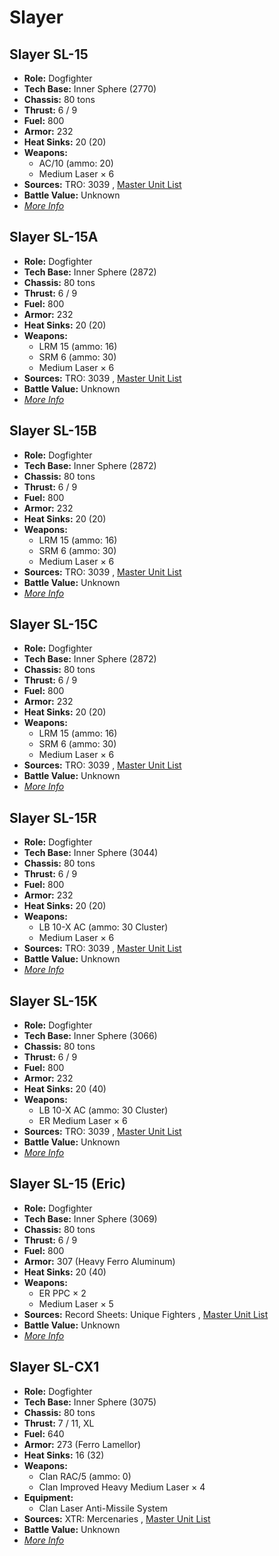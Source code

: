 # Slayer 

## Slayer SL-15 

- **Role:** Dogfighter 
- **Tech Base:** Inner Sphere (2770) 
- **Chassis:** 80 tons 
- **Thrust:** 6 / 9 
- **Fuel:** 800 
- **Armor:** 232 
- **Heat Sinks:** 20 (20) 
- **Weapons:** 
  - AC/10 (ammo: 20) 
  - Medium Laser × 6 
- **Sources:** TRO: 3039 , [Master Unit List](http://masterunitlist.info/Unit/Details/2959) 
- **Battle Value:** Unknown 
- [*More Info*](slayer/slayer_sl-15.md) 

## Slayer SL-15A 

- **Role:** Dogfighter 
- **Tech Base:** Inner Sphere (2872) 
- **Chassis:** 80 tons 
- **Thrust:** 6 / 9 
- **Fuel:** 800 
- **Armor:** 232 
- **Heat Sinks:** 20 (20) 
- **Weapons:** 
  - LRM 15 (ammo: 16) 
  - SRM 6 (ammo: 30) 
  - Medium Laser × 6 
- **Sources:** TRO: 3039 , [Master Unit List](http://masterunitlist.info/Unit/Details/2961) 
- **Battle Value:** Unknown 
- [*More Info*](slayer/slayer_sl-15a.md) 

## Slayer SL-15B 

- **Role:** Dogfighter 
- **Tech Base:** Inner Sphere (2872) 
- **Chassis:** 80 tons 
- **Thrust:** 6 / 9 
- **Fuel:** 800 
- **Armor:** 232 
- **Heat Sinks:** 20 (20) 
- **Weapons:** 
  - LRM 15 (ammo: 16) 
  - SRM 6 (ammo: 30) 
  - Medium Laser × 6 
- **Sources:** TRO: 3039 , [Master Unit List](http://masterunitlist.info/Unit/Details/2962) 
- **Battle Value:** Unknown 
- [*More Info*](slayer/slayer_sl-15b.md) 

## Slayer SL-15C 

- **Role:** Dogfighter 
- **Tech Base:** Inner Sphere (2872) 
- **Chassis:** 80 tons 
- **Thrust:** 6 / 9 
- **Fuel:** 800 
- **Armor:** 232 
- **Heat Sinks:** 20 (20) 
- **Weapons:** 
  - LRM 15 (ammo: 16) 
  - SRM 6 (ammo: 30) 
  - Medium Laser × 6 
- **Sources:** TRO: 3039 , [Master Unit List](http://masterunitlist.info/Unit/Details/2963) 
- **Battle Value:** Unknown 
- [*More Info*](slayer/slayer_sl-15c.md) 

## Slayer SL-15R 

- **Role:** Dogfighter 
- **Tech Base:** Inner Sphere (3044) 
- **Chassis:** 80 tons 
- **Thrust:** 6 / 9 
- **Fuel:** 800 
- **Armor:** 232 
- **Heat Sinks:** 20 (20) 
- **Weapons:** 
  - LB 10-X AC (ammo: 30 Cluster) 
  - Medium Laser × 6 
- **Sources:** TRO: 3039 , [Master Unit List](http://masterunitlist.info/Unit/Details/2965) 
- **Battle Value:** Unknown 
- [*More Info*](slayer/slayer_sl-15r.md) 

## Slayer SL-15K 

- **Role:** Dogfighter 
- **Tech Base:** Inner Sphere (3066) 
- **Chassis:** 80 tons 
- **Thrust:** 6 / 9 
- **Fuel:** 800 
- **Armor:** 232 
- **Heat Sinks:** 20 (40) 
- **Weapons:** 
  - LB 10-X AC (ammo: 30 Cluster) 
  - ER Medium Laser × 6 
- **Sources:** TRO: 3039 , [Master Unit List](http://masterunitlist.info/Unit/Details/2964) 
- **Battle Value:** Unknown 
- [*More Info*](slayer/slayer_sl-15k.md) 

## Slayer SL-15 (Eric) 

- **Role:** Dogfighter 
- **Tech Base:** Inner Sphere (3069) 
- **Chassis:** 80 tons 
- **Thrust:** 6 / 9 
- **Fuel:** 800 
- **Armor:** 307 (Heavy Ferro Aluminum) 
- **Heat Sinks:** 20 (40) 
- **Weapons:** 
  - ER PPC × 2 
  - Medium Laser × 5 
- **Sources:** Record Sheets: Unique Fighters , [Master Unit List](http://masterunitlist.info/Unit/Details/2960) 
- **Battle Value:** Unknown 
- [*More Info*](slayer/slayer_sl-15_eric.md) 

## Slayer SL-CX1 

- **Role:** Dogfighter 
- **Tech Base:** Inner Sphere (3075) 
- **Chassis:** 80 tons 
- **Thrust:** 7 / 11, XL 
- **Fuel:** 640 
- **Armor:** 273 (Ferro Lamellor) 
- **Heat Sinks:** 16 (32) 
- **Weapons:** 
  - Clan RAC/5 (ammo: 0) 
  - Clan Improved Heavy Medium Laser × 4 
- **Equipment:** 
  - Clan Laser Anti-Missile System 
- **Sources:** XTR: Mercenaries , [Master Unit List](http://masterunitlist.info/Unit/Details/2966) 
- **Battle Value:** Unknown 
- [*More Info*](slayer/slayer_sl-cx1.md) 

